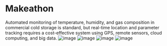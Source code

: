 # Makeathon

Automated monitoring of temperature,
humidity, and gas composition in commercial cold
storage is standard, but real-time location and parameter
tracking requires a cost-effective system using GPS,
remote sensors, cloud computing, and big data.
![image](https://user-images.githubusercontent.com/77271332/228428981-ab8a71a8-8a92-4a44-9814-908860766d22.png)
![image](https://user-images.githubusercontent.com/77271332/228429021-c6f02415-024f-48fe-b462-664e6d78aa30.png)
![image](https://user-images.githubusercontent.com/77271332/228429111-4a68adbe-d449-435e-9e29-84ff632aafea.png)
![image](https://user-images.githubusercontent.com/77271332/228429148-83b78855-3cc7-4d7b-888b-d3f6aca7ac88.png)
